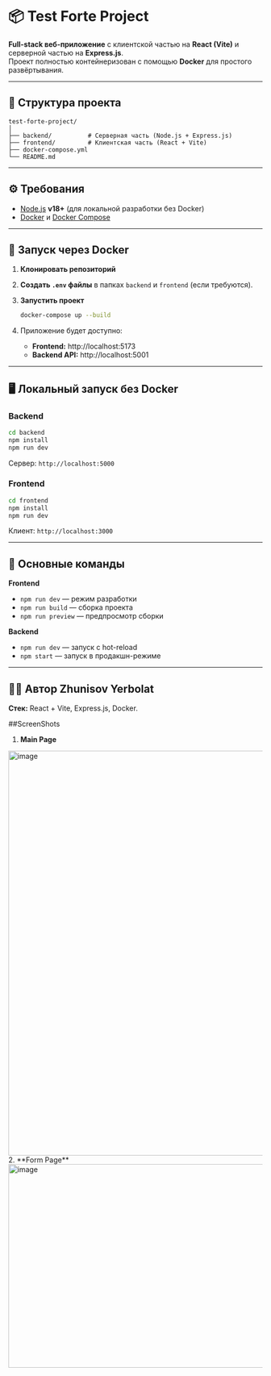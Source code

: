 # 📦 Test Forte Project

**Full-stack веб-приложение** с клиентской частью на **React (Vite)** и серверной частью на **Express.js**.  
Проект полностью контейнеризован с помощью **Docker** для простого развёртывания.

---

## 📂 Структура проекта

```
test-forte-project/
│
├── backend/          # Серверная часть (Node.js + Express.js)
├── frontend/         # Клиентская часть (React + Vite)
├── docker-compose.yml
└── README.md
```

---

## ⚙️ Требования

- [Node.js](https://nodejs.org/) **v18+** (для локальной разработки без Docker)
- [Docker](https://www.docker.com/) и [Docker Compose](https://docs.docker.com/compose/)

---

## 🚀 Запуск через Docker

1. **Клонировать репозиторий**

2. **Создать `.env` файлы** в папках `backend` и `frontend` (если требуются).

3. **Запустить проект**
   ```bash
   docker-compose up --build
   ```

4. Приложение будет доступно:
   - **Frontend:** http://localhost:5173
   - **Backend API:** http://localhost:5001

---

## 🖥 Локальный запуск без Docker

### Backend
```bash
cd backend
npm install
npm run dev
```
Сервер: `http://localhost:5000`

### Frontend
```bash
cd frontend
npm install
npm run dev
```
Клиент: `http://localhost:3000`

---

## 📜 Основные команды

**Frontend**
- `npm run dev` — режим разработки
- `npm run build` — сборка проекта
- `npm run preview` — предпросмотр сборки

**Backend**
- `npm run dev` — запуск с hot-reload
- `npm start` — запуск в продакшн-режиме

---

## 👨‍💻 Автор Zhunisov Yerbolat 
**Стек:** React + Vite, Express.js, Docker.

##ScreenShots
1. **Main Page**
<img width="1465" height="803" alt="image" src="https://github.com/user-attachments/assets/440cc596-bbf2-4ee9-9c79-e20ea97fd84b" />
2. **Form Page**
<img width="973" height="404" alt="image" src="https://github.com/user-attachments/assets/435c49c6-ae6a-4937-8a41-87a2f5942146" />
